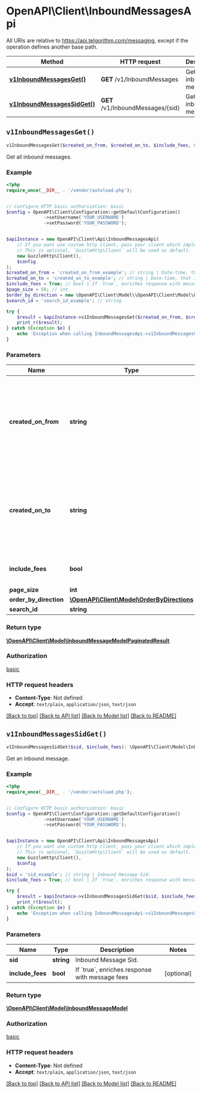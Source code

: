# OpenAPI\Client\InboundMessagesApi

All URIs are relative to https://api.telgorithm.com/messaging, except if the operation defines another base path.

| Method | HTTP request | Description |
| ------------- | ------------- | ------------- |
| [**v1InboundMessagesGet()**](InboundMessagesApi.md#v1InboundMessagesGet) | **GET** /v1/InboundMessages | Get all inbound messages. |
| [**v1InboundMessagesSidGet()**](InboundMessagesApi.md#v1InboundMessagesSidGet) | **GET** /v1/InboundMessages/{sid} | Get an inbound message. |


## `v1InboundMessagesGet()`

```php
v1InboundMessagesGet($created_on_from, $created_on_to, $include_fees, $page_size, $order_by_direction, $search_id): \OpenAPI\Client\Model\InboundMessageModelPaginatedResult
```

Get all inbound messages.

### Example

```php
<?php
require_once(__DIR__ . '/vendor/autoload.php');


// Configure HTTP basic authorization: basic
$config = OpenAPI\Client\Configuration::getDefaultConfiguration()
              ->setUsername('YOUR_USERNAME')
              ->setPassword('YOUR_PASSWORD');


$apiInstance = new OpenAPI\Client\Api\InboundMessagesApi(
    // If you want use custom http client, pass your client which implements `GuzzleHttp\ClientInterface`.
    // This is optional, `GuzzleHttp\Client` will be used as default.
    new GuzzleHttp\Client(),
    $config
);
$created_on_from = 'created_on_from_example'; // string | Date-time, that Inbound message creation should be greater or equal than.  <br><b>Must have ISO format (e.g. yyyy-MM-dd'T'HH:mm:ss)</b>
$created_on_to = 'created_on_to_example'; // string | Date-time, that Inbound message creation should be less than.  <br><b>Must have ISO format (e.g. yyyy-MM-dd'T'HH:mm:ss)</b>
$include_fees = True; // bool | If `true`, enriches response with message fees
$page_size = 56; // int
$order_by_direction = new \OpenAPI\Client\Model\\OpenAPI\Client\Model\OrderByDirections(); // \OpenAPI\Client\Model\OrderByDirections
$search_id = 'search_id_example'; // string

try {
    $result = $apiInstance->v1InboundMessagesGet($created_on_from, $created_on_to, $include_fees, $page_size, $order_by_direction, $search_id);
    print_r($result);
} catch (Exception $e) {
    echo 'Exception when calling InboundMessagesApi->v1InboundMessagesGet: ', $e->getMessage(), PHP_EOL;
}
```

### Parameters

| Name | Type | Description  | Notes |
| ------------- | ------------- | ------------- | ------------- |
| **created_on_from** | **string**| Date-time, that Inbound message creation should be greater or equal than.  &lt;br&gt;&lt;b&gt;Must have ISO format (e.g. yyyy-MM-dd&#39;T&#39;HH:mm:ss)&lt;/b&gt; | [optional] |
| **created_on_to** | **string**| Date-time, that Inbound message creation should be less than.  &lt;br&gt;&lt;b&gt;Must have ISO format (e.g. yyyy-MM-dd&#39;T&#39;HH:mm:ss)&lt;/b&gt; | [optional] |
| **include_fees** | **bool**| If &#x60;true&#x60;, enriches response with message fees | [optional] |
| **page_size** | **int**|  | [optional] |
| **order_by_direction** | [**\OpenAPI\Client\Model\OrderByDirections**](../Model/.md)|  | [optional] |
| **search_id** | **string**|  | [optional] |

### Return type

[**\OpenAPI\Client\Model\InboundMessageModelPaginatedResult**](../Model/InboundMessageModelPaginatedResult.md)

### Authorization

[basic](../../README.md#basic)

### HTTP request headers

- **Content-Type**: Not defined
- **Accept**: `text/plain`, `application/json`, `text/json`

[[Back to top]](#) [[Back to API list]](../../README.md#endpoints)
[[Back to Model list]](../../README.md#models)
[[Back to README]](../../README.md)

## `v1InboundMessagesSidGet()`

```php
v1InboundMessagesSidGet($sid, $include_fees): \OpenAPI\Client\Model\InboundMessageModel
```

Get an inbound message.

### Example

```php
<?php
require_once(__DIR__ . '/vendor/autoload.php');


// Configure HTTP basic authorization: basic
$config = OpenAPI\Client\Configuration::getDefaultConfiguration()
              ->setUsername('YOUR_USERNAME')
              ->setPassword('YOUR_PASSWORD');


$apiInstance = new OpenAPI\Client\Api\InboundMessagesApi(
    // If you want use custom http client, pass your client which implements `GuzzleHttp\ClientInterface`.
    // This is optional, `GuzzleHttp\Client` will be used as default.
    new GuzzleHttp\Client(),
    $config
);
$sid = 'sid_example'; // string | Inbound Message Sid.
$include_fees = True; // bool | If `true`, enriches response with message fees

try {
    $result = $apiInstance->v1InboundMessagesSidGet($sid, $include_fees);
    print_r($result);
} catch (Exception $e) {
    echo 'Exception when calling InboundMessagesApi->v1InboundMessagesSidGet: ', $e->getMessage(), PHP_EOL;
}
```

### Parameters

| Name | Type | Description  | Notes |
| ------------- | ------------- | ------------- | ------------- |
| **sid** | **string**| Inbound Message Sid. | |
| **include_fees** | **bool**| If &#x60;true&#x60;, enriches response with message fees | [optional] |

### Return type

[**\OpenAPI\Client\Model\InboundMessageModel**](../Model/InboundMessageModel.md)

### Authorization

[basic](../../README.md#basic)

### HTTP request headers

- **Content-Type**: Not defined
- **Accept**: `text/plain`, `application/json`, `text/json`

[[Back to top]](#) [[Back to API list]](../../README.md#endpoints)
[[Back to Model list]](../../README.md#models)
[[Back to README]](../../README.md)
